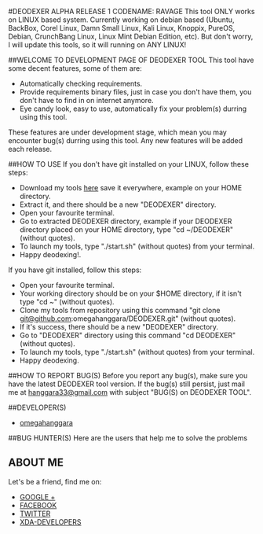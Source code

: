 #DEODEXER ALPHA RELEASE 1 CODENAME: RAVAGE
This tool ONLY works on LINUX based system. Currently working on debian based (Ubuntu, BackBox, Corel Linux, Damn Small Linux, Kali Linux, Knoppix, PureOS, Debian, CrunchBang Linux, Linux Mint Debian Edition, etc). But don't worry, I will update this tools, so it will running on ANY LINUX!

##WELCOME TO DEVELOPMENT PAGE OF DEODEXER TOOL
This tool have some decent features, some of them are:
* Automatically checking requirements.
* Provide requirements binary files, just in case you don't have them, you don't have to find in on internet anymore.
* Eye candy look, easy to use, automatically fix your problem(s) durring using this tool.

These features are under development stage, which mean you may encounter bug(s) durring using this tool. Any new features will be added each release.

##HOW TO USE
If you don't have git installed on your LINUX, follow these steps:
* Download my tools [here](https://github.com/omegahanggara/DEODEXER/archive/master.zip) save it everywhere, example on your HOME directory.
* Extract it, and there should be a new "DEODEXER" directory.
* Open your favourite terminal.
* Go to extracted DEODEXER directory, example if your DEODEXER directory placed on your HOME directory, type "cd ~/DEODEXER" (without quotes).
* To launch my tools, type "./start.sh" (without quotes) from your terminal.
* Happy deodexing!.

If you have git installed, follow this steps:
* Open your favourite terminal.
* Your working directory should be on your $HOME directory, if it isn't type "cd ~" (without quotes).
* Clone my tools from repository using this command "git clone git@github.com:omegahanggara/DEODEXER.git" (without quotes).
* If it's success, there should be a new "DEODEXER" directory.
* Go to "DEODEXER" directory using this command "cd DEODEXER" (without quotes).
* To launch my tools, type "./start.sh" (without quotes) from your terminal.
* Happy deodexing.

##HOW TO REPORT BUG(S)
Before you report any bug(s), make sure you have the latest DEODEXER tool version. If the bug(s) still persist, just mail me at hanggara33@gmail.com with subject "BUG(S) on DEODEXER TOOL".

##DEVELOPER(S)
* [omegahanggara](https://github.com/omegahanggara)

##BUG HUNTER(S)
Here are the users that help me to solve the problems

## ABOUT ME
Let's be a friend, find me on:
* [GOOGLE +](https://www.google.com/+OmegaHanggara-red-dragon)
* [FACEBOOK](https://www.facebook.com/omega.hanggara)
* [TWITTER](https://www.twitter.com/omegahanggara)
* [XDA-DEVELOPERS](http://forum.xda-developers.com/member.php?u=5093090)